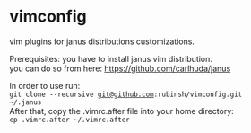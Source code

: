 vimconfig
=========

vim plugins for janus distributions customizations.  

Prerequisites: you have to install janus vim distribution.  
you can do so from here: https://github.com/carlhuda/janus

In order to use run:   
<code>git clone --recursive git@github.com:rubinsh/vimconfig.git ~/.janus</code>  
After that, copy the .vimrc.after file into your home directory:  
<code>cp .vimrc.after ~/.vimrc.after</code>
